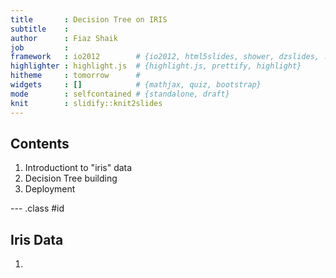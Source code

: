 ```yaml
---
title       : Decision Tree on IRIS
subtitle    : 
author      : Fiaz Shaik
job         : 
framework   : io2012        # {io2012, html5slides, shower, dzslides, ...}
highlighter : highlight.js  # {highlight.js, prettify, highlight}
hitheme     : tomorrow      # 
widgets     : []            # {mathjax, quiz, bootstrap}
mode        : selfcontained # {standalone, draft}
knit        : slidify::knit2slides
---
```


## Contents

1. Introductiont to "iris" data
2. Decision Tree building
3. Deployment

--- .class #id 

## Iris Data
1. 




